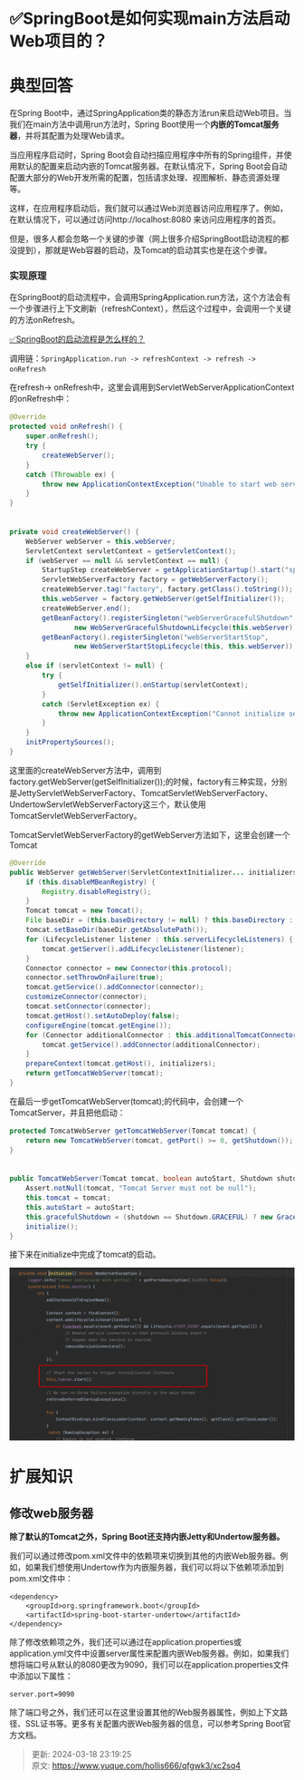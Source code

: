# ✅SpringBoot是如何实现main方法启动Web项目的？

# 典型回答


在Spring Boot中，通过SpringApplication类的静态方法run来启动Web项目。当我们在main方法中调用run方法时，Spring Boot使用一个**内嵌的Tomcat服务器**，并将其配置为处理Web请求。



当应用程序启动时，Spring Boot会自动扫描应用程序中所有的Spring组件，并使用默认的配置来启动内嵌的Tomcat服务器。在默认情况下，Spring Boot会自动配置大部分的Web开发所需的配置，包括请求处理、视图解析、静态资源处理等。



这样，在应用程序启动后，我们就可以通过Web浏览器访问应用程序了。例如，在默认情况下，可以通过访问http://localhost:8080 来访问应用程序的首页。



但是，很多人都会忽略一个关键的步骤（网上很多介绍SpringBoot启动流程的都没提到），那就是Web容器的启动，及Tomcat的启动其实也是在这个步骤。



### 实现原理


在SpringBoot的启动流程中，会调用SpringApplication.run方法，这个方法会有一个步骤进行上下文刷新（refreshContext），然后这个过程中，会调用一个关键的方法onRefresh。



[✅SpringBoot的启动流程是怎么样的？](https://www.yuque.com/hollis666/qfgwk3/fadkbgd4fyv8816p)



调用链：`SpringApplication.run -> refreshContext -> refresh -> onRefresh`



在refresh-> onRefresh中，这里会调用到ServletWebServerApplicationContext的onRefresh中：



```java
@Override
protected void onRefresh() {
    super.onRefresh();
    try {
        createWebServer();
    }
    catch (Throwable ex) {
        throw new ApplicationContextException("Unable to start web server", ex);
    }
}


private void createWebServer() {
    WebServer webServer = this.webServer;
    ServletContext servletContext = getServletContext();
    if (webServer == null && servletContext == null) {
        StartupStep createWebServer = getApplicationStartup().start("spring.boot.webserver.create");
        ServletWebServerFactory factory = getWebServerFactory();
        createWebServer.tag("factory", factory.getClass().toString());
        this.webServer = factory.getWebServer(getSelfInitializer());
        createWebServer.end();
        getBeanFactory().registerSingleton("webServerGracefulShutdown",
                new WebServerGracefulShutdownLifecycle(this.webServer));
        getBeanFactory().registerSingleton("webServerStartStop",
                new WebServerStartStopLifecycle(this, this.webServer));
    }
    else if (servletContext != null) {
        try {
            getSelfInitializer().onStartup(servletContext);
        }
        catch (ServletException ex) {
            throw new ApplicationContextException("Cannot initialize servlet context", ex);
        }
    }
    initPropertySources();
}
```



这里面的 createWebServer方法中，调用到factory.getWebServer(getSelfInitializer());的时候，factory有三种实现，分别是JettyServletWebServerFactory、TomcatServletWebServerFactory、UndertowServletWebServerFactory这三个，默认使用TomcatServletWebServerFactory。



TomcatServletWebServerFactory的getWebServer方法如下，这里会创建一个Tomcat

```java
@Override
public WebServer getWebServer(ServletContextInitializer... initializers) {
    if (this.disableMBeanRegistry) {
        Registry.disableRegistry();
    }
    Tomcat tomcat = new Tomcat();
    File baseDir = (this.baseDirectory != null) ? this.baseDirectory : createTempDir("tomcat");
    tomcat.setBaseDir(baseDir.getAbsolutePath());
    for (LifecycleListener listener : this.serverLifecycleListeners) {
        tomcat.getServer().addLifecycleListener(listener);
    }
    Connector connector = new Connector(this.protocol);
    connector.setThrowOnFailure(true);
    tomcat.getService().addConnector(connector);
    customizeConnector(connector);
    tomcat.setConnector(connector);
    tomcat.getHost().setAutoDeploy(false);
    configureEngine(tomcat.getEngine());
    for (Connector additionalConnector : this.additionalTomcatConnectors) {
        tomcat.getService().addConnector(additionalConnector);
    }
    prepareContext(tomcat.getHost(), initializers);
    return getTomcatWebServer(tomcat);
}
```

 

 在最后一步getTomcatWebServer(tomcat);的代码中，会创建一个TomcatServer，并且把他启动：



```java
protected TomcatWebServer getTomcatWebServer(Tomcat tomcat) {
    return new TomcatWebServer(tomcat, getPort() >= 0, getShutdown());
}


public TomcatWebServer(Tomcat tomcat, boolean autoStart, Shutdown shutdown) {
    Assert.notNull(tomcat, "Tomcat Server must not be null");
    this.tomcat = tomcat;
    this.autoStart = autoStart;
    this.gracefulShutdown = (shutdown == Shutdown.GRACEFUL) ? new GracefulShutdown(tomcat) : null;
    initialize();
}
```

 

 接下来在initialize中完成了tomcat的启动。



![1700295160982-af970710-9c20-4fa9-a387-e6f129c28a25.png](./img/H6I8H0OqzbCzPlnL/1700295160982-af970710-9c20-4fa9-a387-e6f129c28a25-990363.png)



# 扩展知识


## 修改web服务器


**除了默认的Tomcat之外，Spring Boot还支持内嵌Jetty和Undertow服务器。**



我们可以通过修改pom.xml文件中的依赖项来切换到其他的内嵌Web服务器。例如，如果我们想使用Undertow作为内嵌服务器，我们可以将以下依赖项添加到pom.xml文件中：



```plain
<dependency>
    <groupId>org.springframework.boot</groupId>
    <artifactId>spring-boot-starter-undertow</artifactId>
</dependency>
```



除了修改依赖项之外，我们还可以通过在application.properties或application.yml文件中设置server属性来配置内嵌Web服务器。例如，如果我们想将端口号从默认的8080更改为9090，我们可以在application.properties文件中添加以下属性：



```plain
server.port=9090
```



除了端口号之外，我们还可以在这里设置其他的Web服务器属性，例如上下文路径、SSL证书等。更多有关配置内嵌Web服务器的信息，可以参考Spring Boot官方文档。







> 更新: 2024-03-18 23:19:25  
> 原文: <https://www.yuque.com/hollis666/qfgwk3/xc2sq4>